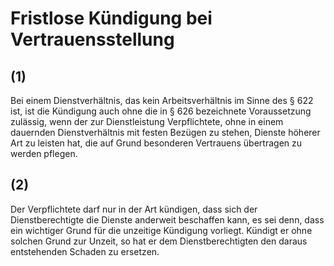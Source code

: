 # Fristlose Kündigung bei Vertrauensstellung



## (1)

 Bei einem Dienstverhältnis, das kein Arbeitsverhältnis im Sinne des § 622 ist, ist die Kündigung auch ohne die in § 626 bezeichnete Voraussetzung zulässig, wenn der zur Dienstleistung Verpflichtete, ohne in einem dauernden Dienstverhältnis mit festen Bezügen zu stehen, Dienste höherer Art zu leisten hat, die auf Grund besonderen Vertrauens übertragen zu werden pflegen.

## (2)

 Der Verpflichtete darf nur in der Art kündigen, dass sich der Dienstberechtigte die Dienste anderweit beschaffen kann, es sei denn, dass ein wichtiger Grund für die unzeitige Kündigung vorliegt. Kündigt er ohne solchen Grund zur Unzeit, so hat er dem Dienstberechtigten den daraus entstehenden Schaden zu ersetzen. 

